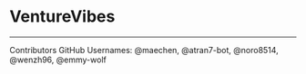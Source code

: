 # VentureVibes
-------------------------------------------
Contributors GitHub Usernames: @maechen, @atran7-bot, @noro8514, @wenzh96, @emmy-wolf

